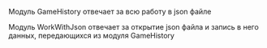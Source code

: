 Модуль GameHistory отвечает за всю работу в json файле

Модуль WorkWithJson отвечает за открытие json файла и запись в него данных, передающихся из модуля GameHistory

